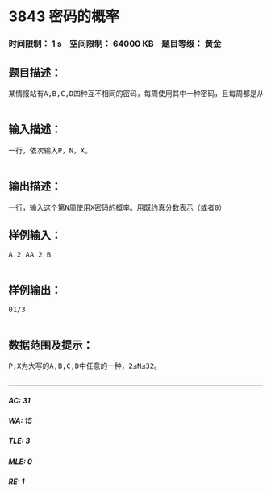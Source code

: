 # 3843 密码的概率   
### 时间限制： 1 s&nbsp;&nbsp;&nbsp;&nbsp;空间限制： 64000 KB&nbsp;&nbsp;&nbsp;&nbsp;题目等级： 黄金  
## 题目描述：  

<pre>
某情报站有A,B,C,D四种互不相同的密码，每周使用其中一种密码，且每周都是从上周未使用的三种密码中等可能地随机选用一种。设第一周使用密码P，那么第N周使用X密码的概率是？  

</pre>
  
  
## 输入描述：  

<pre>
一行，依次输入P，N，X。  

</pre>
  
  
## 输出描述：  

<pre>
一行，输入这个第N周使用X密码的概率。用既约真分数表示（或者0）
</pre>
  
  
## 样例输入：  

<pre>
A 2 AA 2 B  

</pre>
  
  
## 样例输出：  

<pre>
01/3  

</pre>
  
  
## 数据范围及提示：  

<pre>
P,X为大写的A,B,C,D中任意的一种，2≤N≤32。  

</pre>
  
  
***  

##### AC: 31  
##### WA: 15  
##### TLE: 3  
##### MLE: 0  
##### RE: 1  
